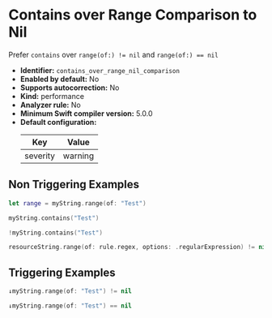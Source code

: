 # Contains over Range Comparison to Nil

Prefer `contains` over `range(of:) != nil` and `range(of:) == nil`

* **Identifier:** `contains_over_range_nil_comparison`
* **Enabled by default:** No
* **Supports autocorrection:** No
* **Kind:** performance
* **Analyzer rule:** No
* **Minimum Swift compiler version:** 5.0.0
* **Default configuration:**
  <table>
  <thead>
  <tr><th>Key</th><th>Value</th></tr>
  </thead>
  <tbody>
  <tr>
  <td>
  severity
  </td>
  <td>
  warning
  </td>
  </tr>
  </tbody>
  </table>

## Non Triggering Examples

```swift
let range = myString.range(of: "Test")
```

```swift
myString.contains("Test")
```

```swift
!myString.contains("Test")
```

```swift
resourceString.range(of: rule.regex, options: .regularExpression) != nil
```

## Triggering Examples

```swift
↓myString.range(of: "Test") != nil
```

```swift
↓myString.range(of: "Test") == nil
```